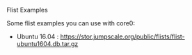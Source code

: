 Flist Examples

Some flist examples you can use with core0:

- Ubuntu 16.04 : https://stor.jumpscale.org/public/flists/flist-ubuntu1604.db.tar.gz
